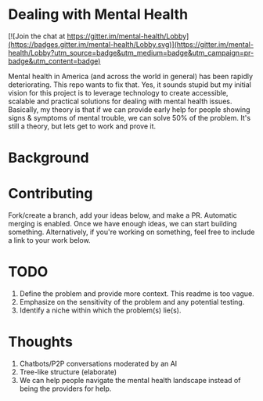 # Dealing with Mental Health

[![Join the chat at https://gitter.im/mental-health/Lobby](https://badges.gitter.im/mental-health/Lobby.svg)](https://gitter.im/mental-health/Lobby?utm_source=badge&utm_medium=badge&utm_campaign=pr-badge&utm_content=badge)

Mental health in America (and across the world in general) has been rapidly deteriorating. This repo wants to fix that. Yes, it sounds stupid but my initial vision for this project is to leverage technology to create accessible, scalable and practical solutions for dealing with mental health issues. Basically, my theory is that if we can provide early help for people showing signs & symptoms of mental trouble, we can solve 50% of the problem. It's still a theory, but lets get to work and prove it. 

# Background


# Contributing 
Fork/create a branch, add your ideas below, and make a PR. Automatic merging is enabled. Once we have enough ideas, we can start building something. Alternatively, if you're working on something, feel free to include a link to your work below. 

# TODO
1. Define the problem and provide more context. This readme is too vague. 
2. Emphasize on the sensitivity of the problem and any potential testing. 
3. Identify a niche within which the problem(s) lie(s). 

# Thoughts
1. Chatbots/P2P conversations moderated by an AI 
2. Tree-like structure (elaborate)
3. We can help people navigate the mental health landscape instead of being the providers for help. 
